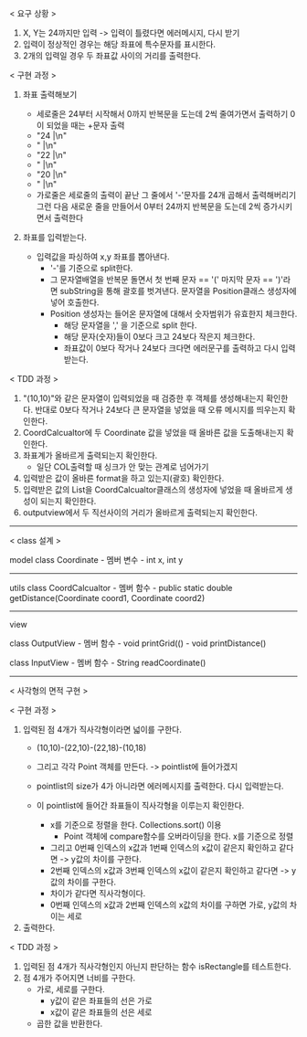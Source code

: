 < 요구 상황 >
1. X, Y는 24까지만 입력 -> 입력이 틀렸다면 에러메시지, 다시 받기
2. 입력이 정상적인 경우는 해당 좌표에 특수문자를 표시한다. 
3. 2개의 입력일 경우 두 좌표값 사이의 거리를 출력한다. 


< 구현 과정 >
1. 좌표 출력해보기 
    - 세로줄은 24부터 시작해서 0까지 반복문을 도는데 2씩 줄여가면서
      출력하기 0이 되었을 때는 +문자 출력 
    - "24  |\n"
    - "    |\n"
    - "22  |\n"
    - "    |\n"
    - "20  |\n"
    - "    |\n"
    - 가로줄은 세로줄의 출력이 끝난 그 줄에서 '-'문자를 24개 곱해서
      출력해버리기 그런 다음 새로운 줄을 만들어서 0부터 24까지 반복문을 
      도는데 2씩 증가시키면서 출력한다


2. 좌표를 입력받는다.
    - 입력값을 파싱하여 x,y 좌표를 뽑아낸다.
        - '-'를 기준으로 split한다.
        - 그 문자열배열을 반복문 돌면서 첫 번째 문자 == '(' 
          마지막 문자 == ')'라면 subString을 통해 괄호를 벗겨낸다. 문자열을 Position클래스 생성자에 넣어 호출한다. 
        - Position 생성자는 들어온 문자열에 대해서 숫자범위가 유효한지 체크한다.
            - 해당 문자열을 ',' 을 기준으로 split 한다. 
            - 해당 문자(숫자)들이 0보다 크고 24보다 작은지 체크한다.
            - 좌표값이 0보다 작거나 24보다 크다면 에러문구를 출력하고
              다시 입력받는다. 


< TDD 과정 > 
1. "(10,10)"와 같은 문자열이 입력되었을 때 검증한 후 객체를 생성해내는지 확인한다. 반대로 0보다 작거나 24보다 큰 문자열을 넣었을 때 오류 메시지를 띄우는지 확인한다. 
2. CoordCalcualtor에 두 Coordinate 값을 넣었을 때 올바른 값을 도출해내는지 확인한다. 
3. 좌표계가 올바르게 출력되는지 확인한다.
    - 일단 COL출력할 때 싱크가 안 맞는 관계로 넘어가기
4. 입력받은 값이 올바른 format을 하고 있는지(괄호) 확인한다.
5. 입력받은 값의 List<String>을 CoordCalcualtor클래스의 생성자에 넣었을 때 올바르게 생성이 되는지 확인한다.
6. outputview에서 두 직선사이의 거리가 올바르게 출력되는지 확인한다.

---------------------------------------------
< class 설계 >

model
class Coordinate
    - 멤버 변수
        - int x, int y


-----------------------------------------------
utils
class CoordCalcualtor
    - 멤버 함수
        - public static double getDistance(Coordinate coord1, Coordinate coord2)


-----------------------------------------------
view

class OutputView
    - 멤버 함수
        - void printGrid(()
        - void printDistance()

class InputView
    - 멤버 함수
        - String readCoordinate()



------------------------------------------------------

< 사각형의 면적 구현 >

< 구현 과정 >
1. 입력된 점 4개가 직사각형이라면 넓이를 구한다.
    - (10,10)-(22,10)-(22,18)-(10,18)
    - 그리고 각각 Point 객체를 만든다. -> pointlist에 들어가겠지
    - pointlist의 size가 4가 아니라면 에러메시지를 출력한다. 다시 입력받는다.
   
    - 이 pointlist에 들어간 좌표들이 직사각형을 이루는지 확인한다.
        - x를 기준으로 정렬을 한다. Collections.sort() 이용 
            - Point 객체에 compare함수를 오버라이딩을 한다. x를 기준으로 정렬
        - 그리고 0번째 인덱스의 x값과 1번째 인덱스의 x값이 같은지 확인하고 같다면 -> y값의 차이를 구한다.
        - 2번째 인덱스의 x값과 3번째 인덱스의 x값이 같은지 확인하고 같다면 -> y값의 차이를 구한다.
        - 차이가 같다면 직사각형이다. 
        - 0번째 인덱스의 x값과 2번째 인덱스의 x값의 차이를 구하면 가로, y값의 차이는 세로 
2. 출력한다.


< TDD 과정 >
1. 입력된 점 4개가 직사각형인지 아닌지 판단하는 함수 isRectangle를 테스트한다.  
2. 점 4개가 주어지면 너비를 구한다.
   - 가로, 세로를 구한다.
        - y값이 같은 좌표들의 선은 가로 
        - x값이 같은 좌표들의 선은 세로 
   - 곱한 값을 반환한다.